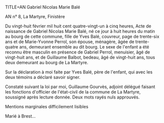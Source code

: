 TITLE=AN Gabriel Nicolas Marie Balé

AN n°  8, La Martyre, Finistère

Du vingt-huit février mil huit cent quatre-vingt-un à cinq heures, Acte de naissance de Gabriel Nicolas Marie Balé, né ce jour à huit heures du matin au bourg de cette commune, fille de Yves Balé, couvreur, page de trente-six ans et de Marie-Yvonne Perrol, son épouse, ménagère, âgée de trente-quatre ans, demeurant ensemble au dit bourg. Le sexe de l'enfant a été reconnu être masculin en présence de Gabriel Perrol, menuisier, âgé de vingt-huit ans, et de Guillaume Balbot, bedeau, âgé de vingt-huit ans, tous deux demeurant au bourg de La Martyre.

Sur la déclaration à moi faite par Yves Balé, père de l'enfant, qui avec les deux témoins a déclaré savoir signer.

Constaté suivant la loi par moi, Guillaume Gourvès, adjoint délégué faisant les fonctions d'officier de  l'état-civil de la commune de La Martyre, soussigné après lecture donnée. Deux mots rayés nuls approuvés.

Mentions marginales difficilement lisibles

Marié à Brest...
